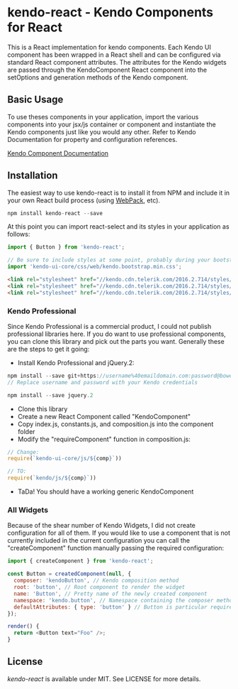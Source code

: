 # kendo-react - Kendo Components for React

This is a React implementation for kendo components. Each Kendo UI component has been wrapped in a React shell and can be configured via standard React component attributes. The attributes for the Kendo widgets are passed through the KendoComponent React component into the setOptions and generation methods of the Kendo component.

## Basic Usage

To use theses components in your application, import the various components into your jsx/js container or component and instantiate the Kendo components just like you would any other. Refer to Kendo Documentation for property and configuration references.

[Kendo Component Documentation](http://demos.telerik.com/kendo-ui/)

## Installation

The easiest way to use kendo-react is to install it from NPM and include it in your own React build process (using [WebPack](https://webpack.github.io/), etc).

```javascript
npm install kendo-react --save
```

At this point you can import react-select and its styles in your application as follows:

```js
import { Button } from 'kendo-react';

// Be sure to include styles at some point, probably during your bootstrapping
import 'kendo-ui-core/css/web/kendo.bootstrap.min.css';
```

```html
<link rel="stylesheet" href="//kendo.cdn.telerik.com/2016.2.714/styles/kendo.common.min.css" />
<link rel="stylesheet" href="//kendo.cdn.telerik.com/2016.2.714/styles/kendo.bootstrap.min.css" />
<link rel="stylesheet" href="//kendo.cdn.telerik.com/2016.2.714/styles/kendo.default.mobile.min.css" />
```

### Kendo Professional

Since Kendo Professional is a commercial product, I could not publish professional libraries here. If you do want to use professional components, you can clone this library and pick out the parts you want. Generally these are the steps to get it going:

* Install Kendo Professional and jQuery.2:
```javascript
npm install --save git+https://username%40emaildomain.com:password@bower.telerik.com/npm-kendo-ui.git
// Replace username and password with your Kendo credentials

npm install --save jquery.2
```
* Clone this library
* Create a new React Component called "KendoComponent"
* Copy index.js, constants.js, and composition.js into the component folder
* Modify the "requireComponent" function in composition.js:
```js
// Change:
require(`kendo-ui-core/js/${comp}`))

// TO:
require(`kendo/js/${comp}`))
```
* TaDa! You should have a working generic KendoComponent

### All Widgets

Because of the shear number of Kendo Widgets, I did not create configuration for all of them. If you would like to use a component that is not currently included in the current configuration you can call the "createComponent" function manually passing the required configuration:

```js
import { createComponent } from 'kendo-react';

const Button = createdComponent(null, {
  composer: 'kendoButton', // Kendo composition method
  root: 'button', // Root component to render the widget
  name: 'Button', // Pretty name of the newly created component
  namespace: 'kendo.button', // Namespace containing the composer method
  defaultAttributes: { type: 'button' } // Button is particular requires certain attributes on the button dom element
});

render() {
  return <Button text="Foo" />;
}
```

## License

*kendo-react* is available under MIT. See LICENSE for more details.
